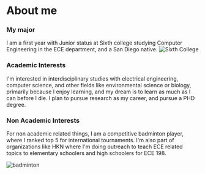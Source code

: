 # About me
### My major
I am a first year with Junior status at Sixth college studying Computer Engineering in the ECE department, and a San Diego native.
![Sixth College](https://www.hksinc.com/wp-content/uploads/2020/12/story-UCSD-H2.jpg)
### Academic Interests
I'm interested in interdisciplinary studies with electrical engineering, computer science, and other fields like environmental science or biology, primarily because I enjoy learning, and my dream is to learn as much as I can before I die. I plan to pursue research as my career, and pursue a PHD degree. 
### Non Academic Interests
For non academic related things, I am a competitive badminton player, where I ranked top 5 for international tournaments. I'm also part of organizations like HKN where I'm doing outreach to teach ECE related topics to elementary schoolers and high schoolers for ECE 198.  


![badminton](ezgif.com-video-to-gif-converter.gif)
